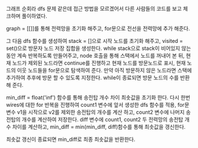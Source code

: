 그래프 순회라 dfs 문제 같은데 접근 방법을 모르겠어서 다른 사람들의 코드를 보고 체크하며 풀이하였다.

graph = [[]]를 통해 전력망을 초기화 해주고, for문으로 전선을 전력망에 추가 해준다.

그 다음 dfs 함수를 생성하여 stack = []으로 시작 노드를 초기화 해주고, visited = set()으로 방문자 노드 저장 집합을 생성한다.
while stack으로 stack이 비어있지 않는 동안 계속 반복하도록 만들어주고, node 호출을 통해 스택에서 노드를 꺼내어 본 뒤, 현재 노드가 제외된 노드라면 continue를 진행하고 현재 노드를 방문노드로 표시,
현재 노드의 이웃 노드들을 for문으로 탐색하여 준다. 만약 아직 방문하지 않은 노드라면 스택에 추가하여 추후에 방문 할 수 있도록 지정한다.
while이 종료되면 방문 노드의 수를 반환해 준다.

min_diff = float('inf') 함수를 통해 송전탑 개수 차이 최솟값을 초기화 한다.
다시 한번 wires에 대한 for 반복을 진행하여 count1 변수에 앞서 생성한 dfs 함수를 적용, for문 변수 v1을 시작으로 v2를 제외한 송전탑의 개수를 계산 하고, count2 변수에 나머지 송전탑의 개수를 계산하여 저장한다.
diff 변수에 count1, count2 두 전력망의 송전탑 개수 차이를 계산하고, min_diff = min(min_diff, diff)함수를 통해 최솟값을 갱신한다.

최솟값 갱신이 종료되면 min_diff로 최종 최솟값을 반환한다.
